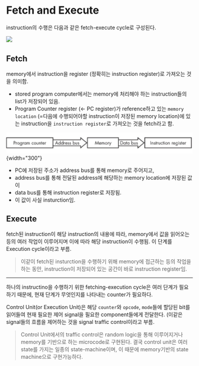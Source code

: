 # Fetch and Execute

instruction의 수행은 다음과 같은 fetch-execute cycle로 구성된다.

<img src="https://img1.daumcdn.net/thumb/R1280x0/?scode=mtistory2&fname=https%3A%2F%2Fblog.kakaocdn.net%2Fdn%2FP5Gb8%2FbtrTQQRfTxm%2FCs9k2Pf26dqVEk6SETwXc0%2Fimg.jpg" />

## Fetch

memory에서 instruction을 register (정확히는 instruction register)로 가져오는 것을 의미함.

- stored program computer에서는 memory에 처리해야 하는 instruction들의 list가 저장되어 있음.
- Program Counter register (← PC register)가 reference하고 있는 `memory location` (=다음에 수행되어야할 instruction이 저장된 memory location)에 있는 instruction을 `instruction register`로 가져오는 것을 fetch라고 함.

![](./img/fetch.jpeg){width="300"}

- PC에 저장된 주소가 address bus를 통해 memory로 주어지고,
- address bus를 통해 전달된 address에 해당하는 memory location에 저장된 값이
- data bus를 통해 instruction register로 저장됨.
- 이 값이 사실 insturction임.

## Execute

fetch된 instruction이 해당 instruction의 내용에 따라, memory에서 값을 읽어오는 등의 여러 작업이 이루어지며 이에 따라 해당 instruction이 수행됨. 이 단계를 Execution cycle이라고 부름.


> 이같이 fetch된 insturction을 수행하기 위해 memory에 접근하는 등의 작업을 하는 동안, instruction이 저장되어 있는 공간이 바로 instruction register임.

---

하나의 instructino을 수행하기 위한 fetching-execution cycle은 여러 단계가 필요하기 때문에, 현재 단계가 무엇인지를 나타내는 counter가 필요하다.

Control Unit(or Execution Unit)은 해당 `counter`와 `opcode`, `mode`들에 할당된 bit를 읽어들여 현재 필요한 제어 signal을 필요한 component들에게 전달한다. (이같은 signal들의 흐름을 제어하는 것을 signal traffic control이라고 부름.

> Control Unit에서의 traffic control은 random logic을 통해 이루어지거나 memory를 기반으로 하는 microcode로 구현된다. 결국 control unit은 여러 state를 가지는 일종의 state-machine이며, 이 때문에 memory기반의 state machine으로 구현가능하다.

